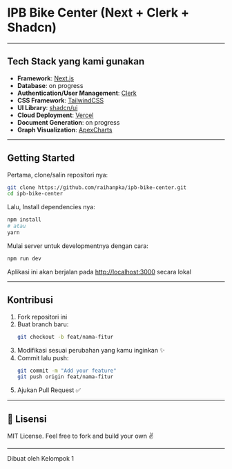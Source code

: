 # IPB Bike Center (Next + Clerk + Shadcn)

---

## Tech Stack yang kami gunakan

- **Framework**: [Next.js](https://nextjs.org/)
- **Database**: on progress
- **Authentication/User Management**: [Clerk](https://clerk.com)
- **CSS Framework**: [TailwindCSS](https://tailwindcss.com/)
- **UI Library**: [shadcn/ui](https://ui.shadcn.com/)
- **Cloud Deployment**: [Vercel](https://vercel.com/)
- **Document Generation**: on progress
- **Graph Visualization**: [ApexCharts](https://apexcharts.com/)

---

## Getting Started

Pertama, clone/salin repositori nya:

```bash
git clone https://github.com/raihanpka/ipb-bike-center.git
cd ipb-bike-center
```

Lalu, Install dependencies nya:

```bash
npm install
# atau
yarn
```

Mulai server untuk developmentnya dengan cara:

```bash
npm run dev
```

Aplikasi ini akan berjalan pada [http://localhost:3000](http://localhost:3000) secara lokal

---

## Kontribusi

1. Fork repositori ini
2. Buat branch baru:
   ```bash
   git checkout -b feat/nama-fitur
   ```
3. Modifikasi sesuai perubahan yang kamu inginkan ✨
4. Commit lalu push:
   ```bash
   git commit -m "Add your feature"
   git push origin feat/nama-fitur
   ```
5. Ajukan Pull Request ✅

---

## 📄 Lisensi

MIT License. Feel free to fork and build your own ✌️

---

Dibuat oleh Kelompok 1
